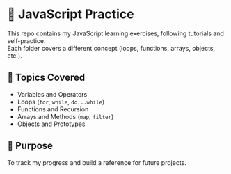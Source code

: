 # 📝 JavaScript Practice

This repo contains my JavaScript learning exercises, following tutorials and self-practice.  
Each folder covers a different concept (loops, functions, arrays, objects, etc.).

## 📌 Topics Covered

- Variables and Operators
- Loops (`for`, `while`, `do...while`)
- Functions and Recursion
- Arrays and Methods (`map`, `filter`)
- Objects and Prototypes

## 🚀 Purpose

To track my progress and build a reference for future projects.
